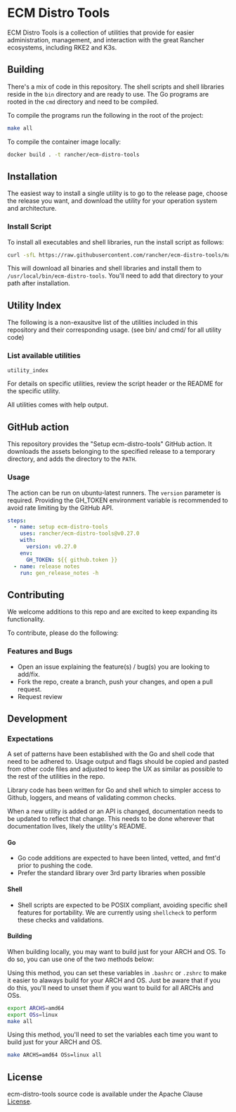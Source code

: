 # ECM Distro Tools

ECM Distro Tools is a collection of utilities that provide for easier administration, management, and interaction with the great Rancher ecosystems, including RKE2 and K3s.

## Building

There's a mix of code in this repository. The shell scripts and shell libraries reside in the `bin` directory and are ready to use. The Go programs are rooted in the `cmd` directory and need to be compiled.

To compile the programs run the following in the root of the project:

```sh
make all
```

To compile the container image locally:

```sh
docker build . -t rancher/ecm-distro-tools
```

## Installation

The easiest way to install a single utility is to go to the release page, choose the release you want, and download the utility for your operation system and architecture.

### Install Script

To install all executables and shell libraries, run the install script as follows:

```sh
curl -sfL https://raw.githubusercontent.com/rancher/ecm-distro-tools/master/install.sh | ECM_VERSION=v0.31.2 sh -
```

This will download all binaries and shell libraries and install them to `/usr/local/bin/ecm-distro-tools`. You'll need to add that directory to your path after installation.

## Utility Index

The following is a non-exausitve list of the utilities included in this repository and their corresponding usage.
(see bin/ and cmd/ for all utility code)

### List available utilities

```sh
utility_index
```

For details on specific utilities, review the script header or the README for the specific utility.

All utilities comes with help output.

## GitHub action

This repository provides the "Setup ecm-distro-tools" GitHub action.
It downloads the assets belonging to the specified release to a temporary directory,
and adds the directory to the `PATH`.

### Usage

The action can be run on ubuntu-latest runners.
The `version` parameter is required.
Providing the GH_TOKEN environment variable is recommended to avoid rate limiting by the GitHub API.

```yaml
steps:
  - name: setup ecm-distro-tools
    uses: rancher/ecm-distro-tools@v0.27.0
    with:
      version: v0.27.0
    env:
      GH_TOKEN: ${{ github.token }}
  - name: release notes
    run: gen_release_notes -h
```

## Contributing

We welcome additions to this repo and are excited to keep expanding its functionality.

To contribute, please do the following:

### Features and Bugs

- Open an issue explaining the feature(s) / bug(s) you are looking to add/fix.
- Fork the repo, create a branch, push your changes, and open a pull request.
- Request review

## Development

### Expectations

A set of patterns have been established with the Go and shell code that need to be adhered to. Usage output and flags should be copied and pasted from other code files and adjusted to keep the UX as similar as possible to the rest of the utilities in the repo.

Library code has been written for Go and shell which to simpler access to Github, loggers, and means of validating common checks.

When a new utility is added or an API is changed, documentation needs to be updated to reflect that change. This needs to be done wherever that documentation lives, likely the utility's README.

#### Go

- Go code additions are expected to have been linted, vetted, and fmt'd prior to pushing the code.
- Prefer the standard library over 3rd party libraries when possible

#### Shell

- Shell scripts are expected to be POSIX compliant, avoiding specific shell features for portability. We are currently using `shellcheck` to perform these checks and validations.

#### Building

When building locally, you may want to build just for your ARCH and OS. To do so, you can use one of the two methods below:

Using this method, you can set these variables in `.bashrc` or `.zshrc` to make it easier to alaways build for your ARCH and OS.
Just be aware that if you do this, you'll need to unset them if you want to build for all ARCHs and OSs.

```sh
export ARCHS=amd64
export OSs=linux
make all
```

Using this method, you'll need to set the variables each time you want to build just for your ARCH and OS.

```sh
make ARCHS=amd64 OSs=linux all
```

## License

ecm-distro-tools source code is available under the Apache Clause [License](/LICENSE).
